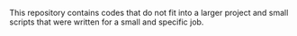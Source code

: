 This repository contains codes that do not fit into a larger project and small scripts that were written for a small and specific job.

